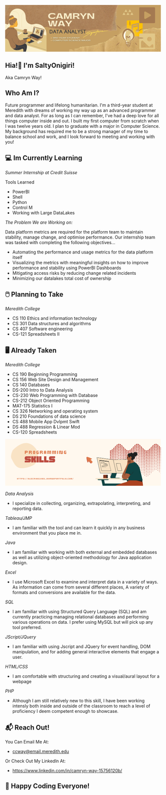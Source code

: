 ![](DataAnalyst.png)
<h2> Hia!👋 I'm SaltyOnigiri!</h2>
Aka Camryn Way!

<h2>Who Am I?</h2>
Future programmer and lifelong humanitarian. I'm a third-year student at Meredith with dreams of working my way up as an advanced programmer and data analyst. For as long as I can remember, I've had a deep love for all things computer inside and out. I built my first computer from scratch when I was twelve years old. I plan to graduate with a major in Computer Science. My background has required me to be a strong manager of my time to balance school and work, and I look forward to meeting and working with you!

<h2>💻 Im Currently Learning</h2>

_Summer Internship at Credit Suisse_

Tools Learned

- PowerBI
- Shell
- Python
- Control M
- Working with Large DataLakes

_The Problem We are Working on:_ 

Data platform metrics are required for the platform team to maintain stability, manage change, and optimise performance. Our internship team was tasked with completing the following objectives...


- Automating the performance and usage metrics for the data platform itself
- Visualizing the metrics with meaningful insights on how to improve performance and stability using PowerBI Dashboards
- Mitigating access risks by reducing change related incidents
- Minimizing our datalakes total cost of ownership

<h2>🖱️ Planning to Take</h2>

_Meredith College_
- CS 110 Ethics and information technology
- CS 301 Data structures and algorithms
- CS 407 Software engineering
- CS-121 Spreadsheets II

<h2> 🖥️ Already Taken</h2>

_Meredith College_
- CS 190 Beginning Programming
- CS 156 Web Site Design and Management
- CS 140 Databases
- DS-200 Intro to Data Analysis
- CS-230 Web Programming with Database 
- CS-212 Object Oriented Programming 
- MAT-175 Statistics I
- CS 326 Networking and operating system
- DS 210 Foundations of data science
- CS 488 Mobile App Dvlpmt Swift
- DS 488 Regression & Linear Mod
- CS-120 Spreadsheets

![](Skills.png)

_Data Analysis_
- I specialize in collecting, organizing, extrapolating, interpreting, and reporting data.

_Tableau/JMP_
- I am familiar with the tool and can learn it quickly in any business environment that you place me in.

_Java_
- I am familiar with working with both external and embedded databases as well as utilizing object-oriented methodology for Java application design.

_Excel_
- I use Microsoft Excel to examine and interpret data in a variety of ways. As information can come from several different places, A variety of formats and conversions are available for the data.

_SQL_
- I am familiar with using Structured Query Language (SQL) and am currently practicing managing relational databases and performing various operations on data. I prefer using MySQL but will pick up any tool preferred.

_JScript/JQuery_
- I am familiar with using Jscript and JQuery for event handling, DOM manipulation, and for adding general interactive elements that engage a user.

_HTML/CSS_
- I am comfortable with structuring and creating a visual/aural layout for a webpage

_PHP_
- Although I am still relatively new to this skill, I have been working intensly both inside and outside of the classroom to reach a level of proficiency I deem competent enough to showcase. 

<h2> 📬 Reach Out!</h2>

You Can Email Me At:
- ccway@email.meredith.edu

Or Check Out My Linkedln At:
- https://www.linkedin.com/in/camryn-way-15756120b/

<h2> 🧩 Happy Coding Everyone!</h2>
